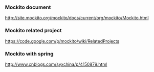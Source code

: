 ### Mockito document
http://site.mockito.org/mockito/docs/current/org/mockito/Mockito.html


### Mockito related project 
https://code.google.com/p/mockito/wiki/RelatedProjects

### Mockito with spring
http://www.cnblogs.com/syxchina/p/4150879.html

